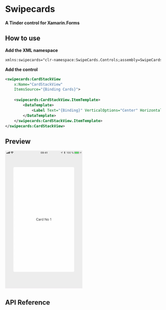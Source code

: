 # Swipecards
**A Tinder control for Xamarin.Forms**

## How to use
**Add the XML namespace**
```xml
xmlns:swipecards="clr-namespace:SwipeCards.Controls;assembly=SwipeCards.Controls"
```

**Add the control**
```xml
<swipecards:CardStackView
    x:Name="CardStackView"
    ItemsSource="{Binding Cards}">
    
    <swipecards:CardStackView.ItemTemplate>
        <DataTemplate>
            <Label Text="{Binding}" VerticalOptions="Center" HorizontalOptions="Center" />
        </DataTemplate>
    </swipecards:CardStackView.ItemTemplate>   
</swipecards:CardStackView>
```
## Preview
![Preview](/Design/Swipecards.gif)

## API Reference
